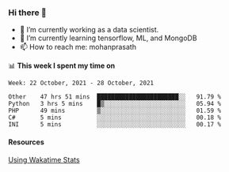 ### Hi there 👋

- 🔭 I’m currently working as a data scientist.
- 🌱 I’m currently learning tensorflow, ML, and MongoDB
- 📫 How to reach me: mohanprasath

📊 **This week I spent my time on**
<!--START_SECTION:waka-->
```text
Week: 22 October, 2021 - 28 October, 2021

Other    47 hrs 51 mins  ███████████████████████░░   91.79 % 
Python   3 hrs 5 mins    █▒░░░░░░░░░░░░░░░░░░░░░░░   05.94 % 
PHP      49 mins         ▒░░░░░░░░░░░░░░░░░░░░░░░░   01.59 % 
C#       5 mins          ░░░░░░░░░░░░░░░░░░░░░░░░░   00.18 % 
INI      5 mins          ░░░░░░░░░░░░░░░░░░░░░░░░░   00.17 % 
```
<!--END_SECTION:waka-->

#### Resources
[Using Wakatime Stats](https://github.com/marketplace/actions/waka-readme)
